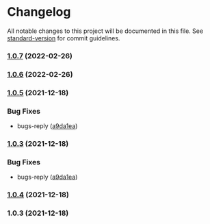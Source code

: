 # Changelog

All notable changes to this project will be documented in this file. See [standard-version](https://github.com/conventional-changelog/standard-version) for commit guidelines.

### [1.0.7](https://github.com/suijiafeng/auto-open-browser-plugin/compare/v1.0.6...v1.0.7) (2022-02-26)

### [1.0.6](https://github.com/suijiafeng/auto-open-browser-plugin/compare/v1.0.5...v1.0.6) (2022-02-26)

### [1.0.5](https://github.com/suijiafeng/auto-open-browser-plugin/compare/v1.0.4...v1.0.5) (2021-12-18)


### Bug Fixes

* bugs-reply ([a9da1ea](https://github.com/suijiafeng/auto-open-browser-plugin/commit/a9da1ead062e6e9a33b7a0c3406fde36e996a48a))

### [1.0.3](https://github.com/suijiafeng/auto-open-browser-plugin/compare/v1.0.4...v1.0.3) (2021-12-18)


### Bug Fixes

* bugs-reply ([a9da1ea](https://github.com/suijiafeng/auto-open-browser-plugin/commit/a9da1ead062e6e9a33b7a0c3406fde36e996a48a))

### [1.0.4](https://github.com/suijiafeng/auto-open-browser-plugin/compare/v1.0.3...v1.0.4) (2021-12-18)

### 1.0.3 (2021-12-18)
